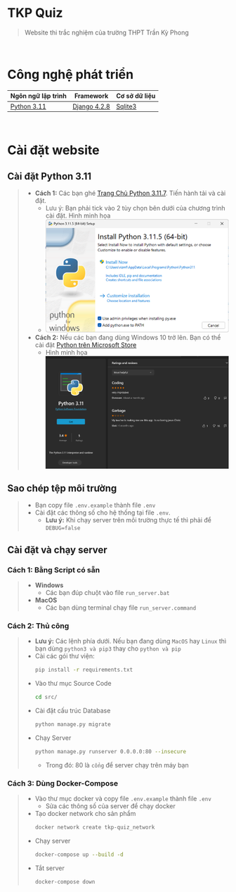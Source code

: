 # TKP Quiz
> Website thi trắc nghiệm của trường THPT Trần Kỳ Phong

<br>

# Công nghệ phát triển
Ngôn ngữ lập trình | Framework | Cơ sở dữ liệu
--- | --- | ---|
[Python 3.11](https://docs.python.org/3/whatsnew/3.11.html) | [Django 4.2.8](https://docs.djangoproject.com/en/5.0/releases/4.2.8/) | [Sqlite3](https://www.sqlite.org/index.html)

<br>

# Cài đặt website
## Cài đặt Python 3.11
> - **Cách 1:** Các bạn ghé [Trang Chủ Python 3.11.7](https://www.python.org/downloads/release/python-3117/). Tiến hành tải và cài đặt.
>   - Lưu ý: Bạn phải tick vào 2 tùy chọn bên dưới của chương trình cài đặt. Hình minh họa
>   - ![Hướng dẫn cài đặt](./README/Hướng%20dẫn%20cài%20đặt%20Python.png)
> - **Cách 2:** Nếu các bạn đang dùng Windows 10 trở lên. Bạn có thể cài đặt [Python trên Microsoft Store](https://apps.microsoft.com/detail/9NRWMJP3717K)
>   - Hình minh họa ![Python trên Microsolf Store](./README/Python3.11%20trên%20Store.png)


## Sao chép tệp môi trường
> - Bạn copy file `.env.example` thành file `.env`
> - Cài đặt các thông số cho hệ thống tại file `.env`.
>   - **Lưu ý:** Khi chạy server trên môi trường thực tế thì phải để `DEBUG=false`

## Cài đặt và chạy server
### Cách 1: Bằng Script có sẵn
> - **Windows**
>   - Các bạn đúp chuột vào file `run_server.bat`
> - **MacOS**
>   - Các bạn dùng terminal chạy file `run_server.command`

### Cách 2: Thủ công
> - **Lưu ý:** Các lệnh phía dưới. Nếu bạn đang dùng `MacOS` hay `Linux` thì bạn dùng `python3 và pip3` thay cho `python và pip`
> - Cài các gói thư viện:
>   ```bash
>   pip install -r requirements.txt
>   ```
> - Vào thư mục Source Code
>   ```bash
>   cd src/
>   ```
> - Cài đặt cấu trúc Database
>   ```bash
>   python manage.py migrate
>   ```
> - Chạy Server
>   ```bash
>   python manage.py runserver 0.0.0.0:80 --insecure
>   ```
>   - Trong đó: 80 là `cổng` để server chạy trên máy bạn

### Cách 3: Dùng Docker-Compose
> - Vào thư mục docker và copy file `.env.example` thành file `.env`
>   - Sửa các thông số của server để chạy docker
> - Tạo docker network cho sản phẩm
>   ```bash
>   docker network create tkp-quiz_network
>   ```
> - Chạy server
>   ```bash
>   docker-compose up --build -d
>   ```
> - Tắt server
>   ```bash
>   docker-compose down
>   ```
